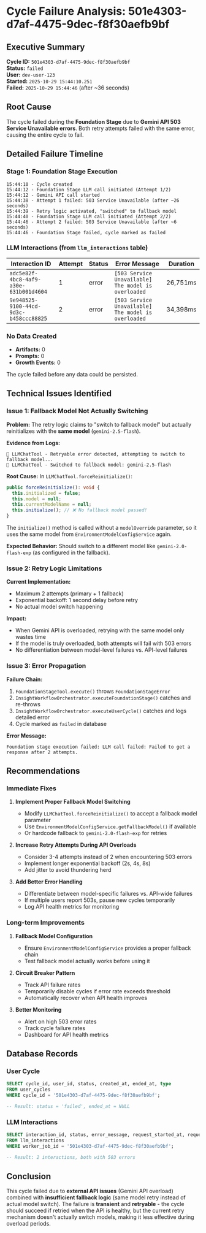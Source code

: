 # Cycle Failure Analysis: 501e4303-d7af-4475-9dec-f8f30aefb9bf

## Executive Summary

**Cycle ID:** `501e4303-d7af-4475-9dec-f8f30aefb9bf`  
**Status:** `failed`  
**User:** `dev-user-123`  
**Started:** `2025-10-29 15:44:10.251`  
**Failed:** `2025-10-29 15:44:46` (after ~36 seconds)

## Root Cause

The cycle failed during the **Foundation Stage** due to **Gemini API 503 Service Unavailable errors**. Both retry attempts failed with the same error, causing the entire cycle to fail.

## Detailed Failure Timeline

### Stage 1: Foundation Stage Execution
```
15:44:10 - Cycle created
15:44:12 - Foundation Stage LLM call initiated (Attempt 1/2)
15:44:12 - Gemini API call started
15:44:38 - Attempt 1 failed: 503 Service Unavailable (after ~26 seconds)
15:44:39 - Retry logic activated, "switched" to fallback model
15:44:40 - Foundation Stage LLM call initiated (Attempt 2/2)
15:44:46 - Attempt 2 failed: 503 Service Unavailable (after ~6 seconds)
15:44:46 - Foundation Stage failed, cycle marked as failed
```

### LLM Interactions (from `llm_interactions` table)

| Interaction ID | Attempt | Status | Error Message | Duration |
|---------------|---------|--------|---------------|----------|
| `adc5e82f-4bc8-4af9-a30e-631b001d4604` | 1 | error | `[503 Service Unavailable] The model is overloaded` | 26,751ms |
| `9e948525-9100-44cd-9d3c-b458ccc88825` | 2 | error | `[503 Service Unavailable] The model is overloaded` | 34,398ms |

### No Data Created

- **Artifacts:** 0
- **Prompts:** 0  
- **Growth Events:** 0

The cycle failed before any data could be persisted.

## Technical Issues Identified

### Issue 1: Fallback Model Not Actually Switching

**Problem:** The retry logic claims to "switch to fallback model" but actually reinitializes with the **same model** (`gemini-2.5-flash`).

**Evidence from Logs:**
```
🔄 LLMChatTool - Retryable error detected, attempting to switch to fallback model...
🔄 LLMChatTool - Switched to fallback model: gemini-2.5-flash
```

**Root Cause:** In `LLMChatTool.forceReinitialize()`:
```typescript
public forceReinitialize(): void {
  this.initialized = false;
  this.model = null;
  this.currentModelName = null;
  this.initialize(); // ❌ No fallback model passed!
}
```

The `initialize()` method is called without a `modelOverride` parameter, so it uses the same model from `EnvironmentModelConfigService` again.

**Expected Behavior:** Should switch to a different model like `gemini-2.0-flash-exp` (as configured in the fallback).

### Issue 2: Retry Logic Limitations

**Current Implementation:**
- Maximum 2 attempts (primary + 1 fallback)
- Exponential backoff: 1 second delay before retry
- No actual model switch happening

**Impact:**
- When Gemini API is overloaded, retrying with the same model only wastes time
- If the model is truly overloaded, both attempts will fail with 503 errors
- No differentiation between model-level failures vs. API-level failures

### Issue 3: Error Propagation

**Failure Chain:**
1. `FoundationStageTool.execute()` throws `FoundationStageError`
2. `InsightWorkflowOrchestrator.executeFoundationStage()` catches and re-throws
3. `InsightWorkflowOrchestrator.executeUserCycle()` catches and logs detailed error
4. Cycle marked as `failed` in database

**Error Message:**
```
Foundation stage execution failed: LLM call failed: Failed to get a response after 2 attempts.
```

## Recommendations

### Immediate Fixes

1. **Implement Proper Fallback Model Switching**
   - Modify `LLMChatTool.forceReinitialize()` to accept a fallback model parameter
   - Use `EnvironmentModelConfigService.getFallbackModel()` if available
   - Or hardcode fallback to `gemini-2.0-flash-exp` for retries

2. **Increase Retry Attempts During API Overloads**
   - Consider 3-4 attempts instead of 2 when encountering 503 errors
   - Implement longer exponential backoff (2s, 4s, 8s)
   - Add jitter to avoid thundering herd

3. **Add Better Error Handling**
   - Differentiate between model-specific failures vs. API-wide failures
   - If multiple users report 503s, pause new cycles temporarily
   - Log API health metrics for monitoring

### Long-term Improvements

1. **Fallback Model Configuration**
   - Ensure `EnvironmentModelConfigService` provides a proper fallback chain
   - Test fallback model actually works before using it

2. **Circuit Breaker Pattern**
   - Track API failure rates
   - Temporarily disable cycles if error rate exceeds threshold
   - Automatically recover when API health improves

3. **Better Monitoring**
   - Alert on high 503 error rates
   - Track cycle failure rates
   - Dashboard for API health metrics

## Database Records

### User Cycle
```sql
SELECT cycle_id, user_id, status, created_at, ended_at, type 
FROM user_cycles 
WHERE cycle_id = '501e4303-d7af-4475-9dec-f8f30aefb9bf';

-- Result: status = 'failed', ended_at = NULL
```

### LLM Interactions
```sql
SELECT interaction_id, status, error_message, request_started_at, request_completed_at 
FROM llm_interactions 
WHERE worker_job_id = '501e4303-d7af-4475-9dec-f8f30aefb9bf';

-- Result: 2 interactions, both with 503 errors
```

## Conclusion

This cycle failed due to **external API issues** (Gemini API overload) combined with **insufficient fallback logic** (same model retry instead of actual model switch). The failure is **transient** and **retryable** - the cycle should succeed if retried when the API is healthy, but the current retry mechanism doesn't actually switch models, making it less effective during overload periods.

